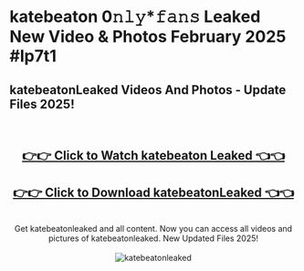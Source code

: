 # katebeaton 0𝚗𝚕𝚢*𝚏𝚊𝚗𝚜 Leaked New Video & Photos February 2025 #lp7t1

<h2>katebeatonLeaked Videos And Photos - Update Files 2025!</h2>
<br>
<div align="center">
<h2><a href="https://mediaupload.pro?title=katebeaton&ref=11F" rel="nofollow">👉👉 Click to Watch katebeaton Leaked 👈👈</a></h2>
<h2><a href="https://mediaupload.pro?title=katebeaton&ref=11F" rel="nofollow">👉👉 Click to Download katebeatonLeaked 👈👈</a></h2>
<br>
Get katebeatonleaked and all content. Now you can access all videos and pictures of katebeatonleaked. New Updated Files 2025!
<br>
<br>
<a href="https://mediaupload.pro?title=katebeaton&ref=11F" rel="nofollow" data-target="animated-image.originalLink"><img src="https://i.ibb.co/Gkj2r4b/banner.png" alt="katebeatonleaked" style="max-width: 100%; display: inline-block;" data-target="animated-image.originalImage"></a>
</div>
<br>

